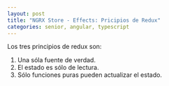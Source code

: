 ```yaml
---
layout: post
title: "NGRX Store - Effects: Pricipios de Redux"
categories: senior, angular, typescript
---
```


Los tres principios de<!--more--> redux son:

1. Una sóla fuente de verdad.
2. El estado es sólo de lectura.
3. Sólo funciones puras pueden actualizar el estado.